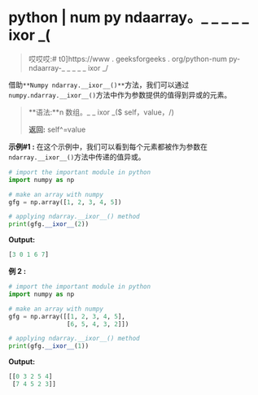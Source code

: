 # python | num py ndaarray。_ _ _ _ _ ixor _(

> 哎哎哎:# t0]https://www . geeksforgeeks . org/python-num py-ndaarray-_ _ _ _ _ ixor _/

借助`**Numpy ndarray.__ixor__()**`方法，我们可以通过`numpy.ndarray.__ixor__()`方法中作为参数提供的值得到异或的元素。

> **语法:**n 数组。_ _ ixor _($ self，value，/)
> 
> **返回:** self^=value

**示例#1 :**
在这个示例中，我们可以看到每个元素都被作为参数在`ndarray.__ixor__()`方法中传递的值异或。

```py
# import the important module in python
import numpy as np

# make an array with numpy
gfg = np.array([1, 2, 3, 4, 5])

# applying ndarray.__ixor__() method
print(gfg.__ixor__(2))
```

**Output:**

```py
[3 0 1 6 7]

```

**例 2 :**

```py
# import the important module in python
import numpy as np

# make an array with numpy
gfg = np.array([[1, 2, 3, 4, 5],
                [6, 5, 4, 3, 2]])

# applying ndarray.__ixor__() method
print(gfg.__ixor__(1))
```

**Output:**

```py
[[0 3 2 5 4]
 [7 4 5 2 3]]

```